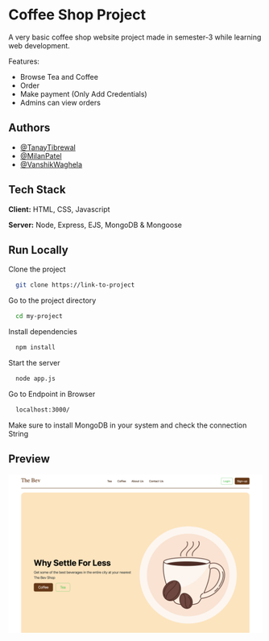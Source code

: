 
# Coffee Shop Project

A very basic coffee shop website project made in semester-3 while learning web development. 

Features: 
- Browse Tea and Coffee 
- Order 
- Make payment (Only Add Credentials) 
- Admins can view orders  


## Authors

- [@TanayTibrewal](https://www.github.com/tanay2804)
- [@MilanPatel]()
- [@VanshikWaghela](https://www.github.com/VanshikWaghela)


## Tech Stack

**Client:** HTML, CSS, Javascript

**Server:** Node, Express, EJS, MongoDB & Mongoose


## Run Locally

Clone the project

```bash
  git clone https://link-to-project
```

Go to the project directory

```bash
  cd my-project
```

Install dependencies

```bash
  npm install
```

Start the server

```bash
  node app.js
```
Go to Endpoint in Browser

```bash
  localhost:3000/
```

Make sure to install MongoDB in your system and check the connection String

## Preview

![App Screenshot](public/img/screenshot.jpg?raw=true)
